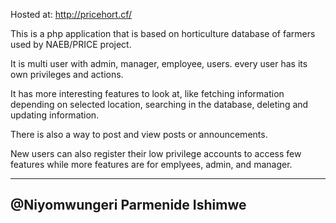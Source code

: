 
Hosted at: http://pricehort.cf/

This is a php application that is based on horticulture database of farmers used by NAEB/PRICE project.

It is multi user with admin, manager, employee, users. every user has its own privileges and actions.

It has more interesting features to look at, like fetching information depending on selected location, searching in the database, deleting and updating information. 

There is also a way to post and view posts or announcements.

New users can also register their low privilege accounts to access few features while more features are for emplyees, admin, and manager.

---------------------------------
@Niyomwungeri Parmenide Ishimwe
---------------------------------

